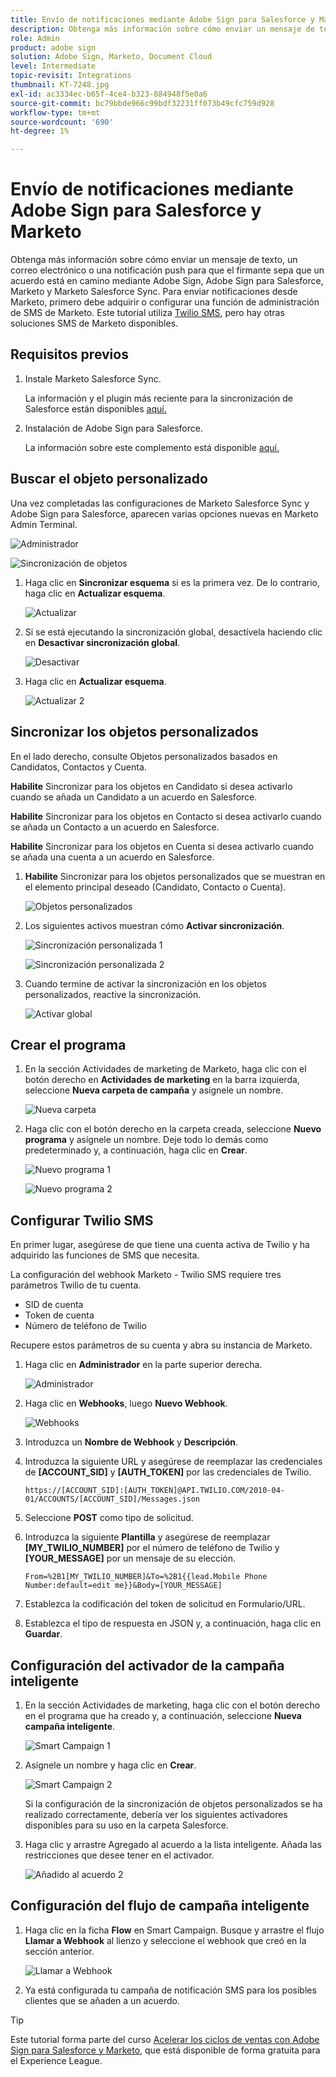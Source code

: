 ```yaml
---
title: Envío de notificaciones mediante Adobe Sign para Salesforce y Marketo
description: Obtenga más información sobre cómo enviar un mensaje de texto, un correo electrónico o una notificación de inserción para que el firmante sepa que un acuerdo está en camino
role: Admin
product: adobe sign
solution: Adobe Sign, Marketo, Document Cloud
level: Intermediate
topic-revisit: Integrations
thumbnail: KT-7248.jpg
exl-id: ac3334ec-b65f-4ce4-b323-884948f5e0a6
source-git-commit: bc79bbde966c99bdf32231ff073b49cfc759d928
workflow-type: tm+mt
source-wordcount: '690'
ht-degree: 1%

---
```


# Envío de notificaciones mediante Adobe Sign para Salesforce y Marketo

Obtenga más información sobre cómo enviar un mensaje de texto, un correo electrónico o una notificación push para que el firmante sepa que un acuerdo está en camino mediante Adobe Sign, Adobe Sign para Salesforce, Marketo y Marketo Salesforce Sync. Para enviar notificaciones desde Marketo, primero debe adquirir o configurar una función de administración de SMS de Marketo. Este tutorial utiliza [Twilio SMS](https://launchpoint.marketo.com/twilio/twilio-sms-for-marketo/), pero hay otras soluciones SMS de Marketo disponibles.

## Requisitos previos

1. Instale Marketo Salesforce Sync.

   La información y el plugin más reciente para la sincronización de Salesforce están disponibles [aquí.](https://experienceleague.adobe.com/docs/marketo/using/product-docs/crm-sync/salesforce-sync/understanding-the-salesforce-sync.html)

1. Instalación de Adobe Sign para Salesforce.

   La información sobre este complemento está disponible [aquí.](https://helpx.adobe.com/ca/sign/using/salesforce-integration-installation-guide.html)

## Buscar el objeto personalizado

Una vez completadas las configuraciones de Marketo Salesforce Sync y Adobe Sign para Salesforce, aparecen varias opciones nuevas en Marketo Admin Terminal.

![Administrador](assets/adminTab.png)

![Sincronización de objetos](assets/salesforceAdmin.png)

1. Haga clic en **Sincronizar esquema** si es la primera vez. De lo contrario, haga clic en **Actualizar esquema**.

   ![Actualizar](assets/refreshSchema1.png)

1. Si se está ejecutando la sincronización global, desactívela haciendo clic en **Desactivar sincronización global**.

   ![Desactivar](assets/disableGlobal.png)

1. Haga clic en **Actualizar esquema**.

   ![Actualizar 2](assets/refreshSchema2.png)

## Sincronizar los objetos personalizados

En el lado derecho, consulte Objetos personalizados basados en Candidatos, Contactos y Cuenta.

**Habilite** Sincronizar para los objetos en Candidato si desea activarlo cuando se añada un Candidato a un acuerdo en Salesforce.

**Habilite** Sincronizar para los objetos en Contacto si desea activarlo cuando se añada un Contacto a un acuerdo en Salesforce.

**Habilite** Sincronizar para los objetos en Cuenta si desea activarlo cuando se añada una cuenta a un acuerdo en Salesforce.

1. **Habilite** Sincronizar para los objetos personalizados que se muestran en el elemento principal deseado (Candidato, Contacto o Cuenta).

   ![Objetos personalizados](assets/customObjects.png)

1. Los siguientes activos muestran cómo **Activar sincronización**.

   ![Sincronización personalizada 1](assets/customObjectSync1.png)

   ![Sincronización personalizada 2](assets/customObjectSync2.png)

1. Cuando termine de activar la sincronización en los objetos personalizados, reactive la sincronización.

   ![Activar global](assets/enableGlobal.png)

## Crear el programa

1. En la sección Actividades de marketing de Marketo, haga clic con el botón derecho en **Actividades de marketing** en la barra izquierda, seleccione **Nueva carpeta de campaña** y asígnele un nombre.

   ![Nueva carpeta](assets/newFolder.png)

1. Haga clic con el botón derecho en la carpeta creada, seleccione **Nuevo programa** y asígnele un nombre. Deje todo lo demás como predeterminado y, a continuación, haga clic en **Crear**.

   ![Nuevo programa 1](assets/newProgram1.png)

   ![Nuevo programa 2](assets/newProgram2.png)

## Configurar Twilio SMS

En primer lugar, asegúrese de que tiene una cuenta activa de Twilio y ha adquirido las funciones de SMS que necesita.

La configuración del webhook Marketo - Twilio SMS requiere tres parámetros Twilio de tu cuenta.

- SID de cuenta
- Token de cuenta
- Número de teléfono de Twilio

Recupere estos parámetros de su cuenta y abra su instancia de Marketo.

1. Haga clic en **Administrador** en la parte superior derecha.

   ![Administrador](assets/adminTab.png)

1. Haga clic en **Webhooks**, luego **Nuevo Webhook**.

   ![Webhooks](assets/webhooks.png)

1. Introduzca un **Nombre de Webhook** y **Descripción**.

1. Introduzca la siguiente URL y asegúrese de reemplazar las credenciales de **[ACCOUNT_SID]** y **[AUTH_TOKEN]** por las credenciales de Twilio.

   ```
   https://[ACCOUNT_SID]:[AUTH_TOKEN]@API.TWILIO.COM/2010-04-01/ACCOUNTS/[ACCOUNT_SID]/Messages.json
   ```

1. Seleccione **POST** como tipo de solicitud.

1. Introduzca la siguiente **Plantilla** y asegúrese de reemplazar **[MY_TWILIO_NUMBER]** por el número de teléfono de Twilio y **[YOUR_MESSAGE]** por un mensaje de su elección.

   ```
   From=%2B1[MY_TWILIO_NUMBER]&To=%2B1{{lead.Mobile Phone Number:default=edit me}}&Body=[YOUR_MESSAGE]
   ```

1. Establezca la codificación del token de solicitud en Formulario/URL.

1. Establezca el tipo de respuesta en JSON y, a continuación, haga clic en **Guardar**.

## Configuración del activador de la campaña inteligente

1. En la sección Actividades de marketing, haga clic con el botón derecho en el programa que ha creado y, a continuación, seleccione **Nueva campaña inteligente**.

   ![Smart Campaign 1](assets/smartCampaign1.png)

1. Asígnele un nombre y haga clic en **Crear**.

   ![Smart Campaign 2](assets/smartCampaign3.png)

   Si la configuración de la sincronización de objetos personalizados se ha realizado correctamente, debería ver los siguientes activadores disponibles para su uso en la carpeta Salesforce.

1. Haga clic y arrastre Agregado al acuerdo a la lista inteligente. Añada las restricciones que desee tener en el activador.

   ![Añadido al acuerdo 2](assets/addedToAgreement2.png)

## Configuración del flujo de campaña inteligente

1. Haga clic en la ficha **Flow** en Smart Campaign. Busque y arrastre el flujo **Llamar a Webhook** al lienzo y seleccione el webhook que creó en la sección anterior.

   ![Llamar a Webhook](assets/callWebhook.png)

1. Ya está configurada tu campaña de notificación SMS para los posibles clientes que se añaden a un acuerdo.

>[!TIP]
>
>Este tutorial forma parte del curso [Acelerar los ciclos de ventas con Adobe Sign para Salesforce y Marketo](https://experienceleague.adobe.com/?recommended=Sign-U-1-2021.1), que está disponible de forma gratuita para el Experience League.
